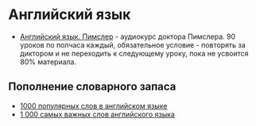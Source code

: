 # Английский язык

- [Английский язык. Пимслер](https://t.me/PimslerEng) - аудиокурс доктора Пимслера. 90 уроков по полчаса каждый, обязательное условие - повторять за диктором и не переходить к следующему уроку, пока не усвоится 80% материала.


## Пополнение словарного запаса
- [1000 популярных слов в английском языке](https://puzzle-english.com/directory/1000-popular-words)
- [1 000 самых важных слов английского языка](https://englex.ru/most-important-english-words/)
